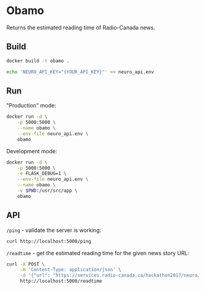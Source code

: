 # Obamo

Returns the estimated reading time of Radio-Canada news.

## Build

```bash
docker build -t obamo .
```

```bash
echo 'NEURO_API_KEY="{YOUR_API_KEY}"' >> neuro_api.env
```

## Run

"Production" mode:

```bash
docker run -d \
    -p 5000:5000 \
    --name obamo \
    --env-file neuro_api.env \
    obamo
```

Development mode:

```bash
docker run -d \
    -p 5000:5000 \
    -e FLASK_DEBUG=1 \
    --env-file neuro_api.env \
    --name obamo \
    -v $PWD:/usr/src/app \
    obamo
```

## API

`/ping` - validate the server is working:

```bash
curl http://localhost:5000/ping
```

`/readtime` - get the estimated reading time for the given news story URL:

```bash
curl -X POST \
     -H 'Content-Type: application/json' \
     -d '{"url": "https://services.radio-canada.ca/hackathon2017/neuro/v1/news-stories/1023332"}'\
     http://localhost:5000/readtime
```
